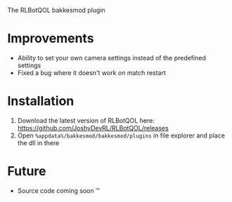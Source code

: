 The RLBotQOL bakkesmod plugin

# Improvements

- Ability to set your own camera settings instead of the predefined settings
- Fixed a bug where it doesn't work on match restart

# Installation

1. Download the latest version of RLBotQOL here: https://github.com/JoshyDevRL/RLBotQOL/releases
3. Open `%appdata%/bakkesmod/bakkesmod/plugins` in file explorer and place the dll in there

# Future
- Source code coming soon :tm:
